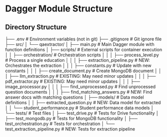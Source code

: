 # Dagger Module Structure

## Directory Structure
├── .env                      # Environment variables (not in git)
├── .gitignore                # Git ignore file
├── src/
│   └── qaextractor/
│       ├── main.py           # Main Dagger module with function definitions
│       ├── scripts/          # External scripts for container execution
│       │   ├── orchestration/  # Orchestration scripts
│       │   │   ├── process_level.py    # Process a single education 
│       │   │   ├── extraction_pipeline.py  # NEW: Orchestrates the extraction 
│       │   │   ├── constants.py            # Update with new constants
│       │   │   ├── create_document.py  # Create MongoDB document
│       │   │   ├── llm_extraction.py       # EXISTING: May need minor updates
│       │   │   ├── pdf_extractor.py         # EXISTING: May need minor updates
│       │   │   ├── image_processor.py
│       │   │   ├── find_unprocessed.py      # Find unprocessed question documents
│       │   │   ├── find_matching_answers.py # NEW: Find answer docs with matching questions
│       ├── models/           # Data model definitions
│       │   ├── extracted_question.py       # NEW: Data model for extracted 
│       │   └── student_performance.py  # Student performance data models
│       └── tests/            # Test files
│           ├── test_drive.py         # Tests for Drive functionality
│           ├── test_mongodb.py       # Tests for MongoDB functionality
│           ├── test_orchestration.py # Tests for orchestration
│           └── test_extraction_pipeline.py # NEW: Tests for extraction pipeline